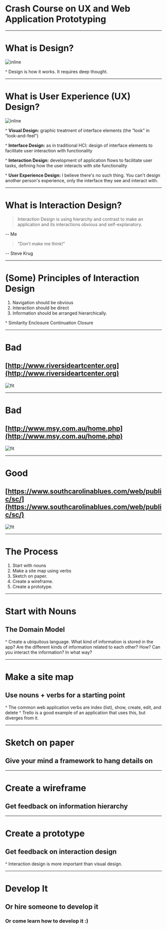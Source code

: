 # Crash Course on UX and Web Application Prototyping

---

# What is Design?
![inline](images/notes-on-the-synthesis-of-form-diagram.jpg)

^ Design is how it works. It requires deep thought.

---

# What is User Experience (UX) Design?
![inline](images/ux-vs-ui-dev-skills-expanded.png)

^ **Visual Design:** graphic treatment of interface elements (the “look” in “look-and-feel”)

^ **Interface Design:** as in traditional HCI: design of interface elements to facilitate user interaction with functionality

^ **Interaction Design:** development of application flows to facilitate user tasks, defining how the user interacts with site functionality

^ **User Experience Design:** I believe there's no such thing. You can't design another person's experience, only the interface they see and interact with.

---

# What is Interaction Design?

> Interaction Design is using hierarchy and contrast to make an application and its interactions obvious and self-explanatory.

-- Me

> "Don't make me think!"

-- Steve Krug

---

# (Some) Principles of Interaction Design
1. Navigation should be obvious
2. Interaction should be direct
3. Information should be arranged hierarchically.

^ Similarity Enclosure Continuation Closure

---

# Bad
## [http://www.riversideartcenter.org](http://www.riversideartcenter.org)
![fit](images/riverside.png)

---

# Bad
## [http://www.msy.com.au/home.php](http://www.msy.com.au/home.php)
![fit](images/msy.png)

---

# Good
## [https://www.southcarolinablues.com/web/public/sc/](https://www.southcarolinablues.com/web/public/sc/)
![fit](images/bluecross.png)

---

# The Process
1. Start with nouns
2. Make a site map using verbs 
3. Sketch on paper.
4. Create a wireframe.
5. Create a prototype.

---

# Start with Nouns
## The Domain Model

^ Create a ubiquitous language. What kind of information is stored in the app? Are the different kinds of information related to each other? How? Can you interact the information? In what way?

---

# Make a site map
## Use nouns + verbs for a starting point

^ The common web application verbs are index (list), show, create, edit, and delete
^ Trello is a good example of an application that uses this, but diverges from it.

---

# Sketch on paper
## Give your mind a framework to hang details on

---

# Create a wireframe
## Get feedback on information hierarchy

---

# Create a prototype
## Get feedback on interaction design

^ Interaction design is more important than visual design.

---

# Develop It
## Or hire someone to develop it
### Or come learn how to develop it :)

